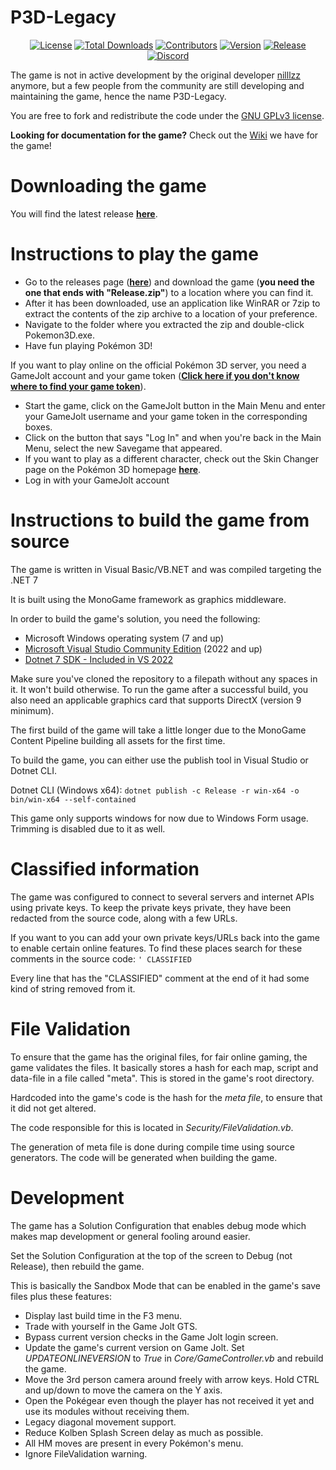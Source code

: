 # P3D-Legacy

<p align="center">
<a href="https://github.com/P3D-Legacy/P3D-Legacy/blob/master/LICENSE"><img src="https://img.shields.io/github/license/P3D-Legacy/P3D-Legacy" alt="License"></a>
<a href="https://github.com/P3D-Legacy/P3D-Legacy/releases"><img src="https://img.shields.io/github/downloads/P3D-Legacy/P3D-Legacy/total" alt="Total Downloads"></a>
<a href="https://github.com/P3D-Legacy/P3D-Legacy/graphs/contributors"><img src="https://img.shields.io/github/contributors/P3D-Legacy/P3D-Legacy" alt="Contributors"></a>
<a href="https://github.com/P3D-Legacy/P3D-Legacy/releases"><img src="https://img.shields.io/github/v/release/P3D-Legacy/P3D-Legacy" alt="Version"></a>
<a href="https://github.com/P3D-Legacy/P3D-Legacy/releases"><img src="https://img.shields.io/github/release-date/P3D-Legacy/P3D-Legacy" alt="Release"></a>
<a href="https://discordapp.com/invite/EUhwdrq" target="_blank"><img src="https://img.shields.io/discord/299181628188524544" alt="Discord"></a>
</p>

The game is not in active development by the original developer [nilllzz](https://github.com/nilllzz) anymore, but a few people from the community are still developing and maintaining the game, hence the name P3D-Legacy.

You are free to fork and redistribute the code under the [GNU GPLv3 license](http://choosealicense.com/licenses/gpl-3.0/).

**Looking for documentation for the game?** Check out the [Wiki](https://wiki.pokemon3d.net/) we have for the game!

# Downloading the game

You will find the latest release **[here](https://github.com/P3D-Legacy/P3D-Legacy/releases)**.

# Instructions to play the game
* Go to the releases page (**[here](https://github.com/P3D-Legacy/P3D-Legacy/releases)**) and download the game (**you need the one that ends with "Release.zip"**) to a location where you can find it.
* After it has been downloaded, use an application like WinRAR or 7zip to extract the contents of the zip archive to a location of your preference.
* Navigate to the folder where you extracted the zip and double-click Pokemon3D.exe.
* Have fun playing Pokémon 3D!

If you want to play online on the official Pokémon 3D server, you need a GameJolt account and your game token (**[Click here if you don't know where to find your game token](https://gamejolt.com/f/how-to-find-your-user-token/291)**).
* Start the game, click on the GameJolt button in the Main Menu and enter your GameJolt username and your game token in the corresponding boxes.
* Click on the button that says "Log In" and when you're back in the Main Menu, select the new Savegame that appeared.
* If you want to play as a different character, check out the Skin Changer page on the Pokémon 3D homepage **[here](https://skin.pokemon3d.net/login)**.
* Log in with your GameJolt account

# Instructions to build the game from source

The game is written in Visual Basic/VB.NET and was compiled targeting the .NET 7

It is built using the MonoGame framework as graphics middleware.

In order to build the game's solution, you need the following:
* Microsoft Windows operating system (7 and up)
* [Microsoft Visual Studio Community Edition](https://www.visualstudio.com/) (2022 and up)
* [Dotnet 7 SDK - Included in VS 2022](https://dotnet.microsoft.com/en-us/download/dotnet/7.0)

Make sure you've cloned the repository to a filepath without any spaces in it. It won't build otherwise.
To run the game after a successful build, you also need an applicable graphics card that supports DirectX (version 9 minimum).

The first build of the game will take a little longer due to the MonoGame Content Pipeline building all assets for the first time.

To build the game, you can either use the publish tool in Visual Studio or Dotnet CLI.

Dotnet CLI (Windows x64): `dotnet publish -c Release -r win-x64 -o bin/win-x64 --self-contained`

This game only supports windows for now due to Windows Form usage. Trimming is disabled due to it as well.

# Classified information

The game was configured to connect to several servers and internet APIs using private keys.
To keep the private keys private, they have been redacted from the source code, along with a few URLs.

If you want to you can add your own private keys/URLs back into the game to enable certain online features. To find these places search for these comments in the source code: `' CLASSIFIED`

Every line that has the "CLASSIFIED" comment at the end of it had some kind of string removed from it.

# File Validation

To ensure that the game has the original files, for fair online gaming, the game validates the files. It basically stores a hash for each map, script and data-file in a file called "meta". This is stored in the game's root directory.

Hardcoded into the game's code is the hash for the *meta file*, to ensure that it did not get altered.

The code responsible for this is located in *Security/FileValidation.vb*.

The generation of meta file is done during compile time using source generators. The code will be generated when building the game.

# Development

The game has a Solution Configuration that enables debug mode which makes map development or general fooling around easier.

Set the Solution Configuration at the top of the screen to Debug (not Release), then rebuild the game.

This is basically the Sandbox Mode that can be enabled in the game's save files plus these features:

* Display last build time in the F3 menu.
* Trade with yourself in the Game Jolt GTS.
* Bypass current version checks in the Game Jolt login screen.
* Update the game's current version on Game Jolt. Set *UPDATEONLINEVERSION* to *True* in *Core/GameController.vb* and rebuild the game.
* Move the 3rd person camera around freely with arrow keys. Hold CTRL and up/down to move the camera on the Y axis.
* Open the Pokégear even though the player has not received it yet and use its modules without receiving them.
* Legacy diagonal movement support.
* Reduce Kolben Splash Screen delay as much as possible.
* All HM moves are present in every Pokémon's menu.
* Ignore FileValidation warning.
